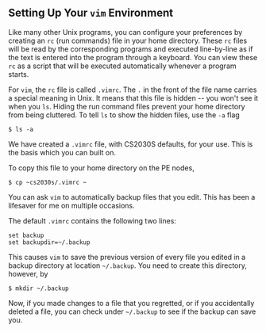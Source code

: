## Setting Up Your `vim` Environment

Like many other Unix programs, you can configure your preferences by creating an `rc` (run commands) file in your home directory.  These `rc` files will be read by the corresponding programs and executed line-by-line as if the text is entered into the program through a keyboard.  You can view these `rc` as a script that will be executed automatically whenever a program starts.

For `vim`, the `rc` file is called `.vimrc`.  The `.` in the front of the file name carries a special meaning in Unix.  It means that this file is hidden -- you won't see it when you `ls`.  Hiding the run command files prevent your home directory from being cluttered.  To tell `ls` to show the hidden files, use the `-a` flag
```
$ ls -a
```

We have created a `.vimrc` file, with CS2030S defaults, for your use.  This is the basis which you can built on. 

To copy this file to your home directory on the PE nodes,
```
$ cp ~cs2030s/.vimrc ~
```

You can ask `vim` to automatically backup files that you edit.  This has been a lifesaver for me on multiple occasions.

The default `.vimrc` contains the following two lines:

```
set backup
set backupdir=~/.backup
```

This causes `vim` to save the previous version of every file you edited in a backup directory at location `~/.backup`.  You need to create this directory, however, by

```
$ mkdir ~/.backup
```

Now, if you made changes to a file that you regretted, or if you accidentally deleted a file, you can check under `~/.backup` to see if the backup can save you.
